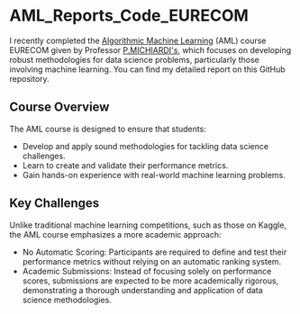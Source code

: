 # AML_Reports_Code_EURECOM
I recently completed the [Algorithmic Machine Learning](https://www.eurecom.edu/en/course/aml-2025spring) (AML) course EURECOM given by Professor  [P.MICHIARDI's](https://www.eurecom.fr/en/people/michiardi-pietro), which focuses on developing robust methodologies for data science problems, particularly those involving machine learning. You can find my detailed report on this GitHub repository.

## Course Overview
The AML course is designed to ensure that students:

- Develop and apply sound methodologies for tackling data science challenges.
- Learn to create and validate their performance metrics.
- Gain hands-on experience with real-world machine learning problems.
## Key Challenges
Unlike traditional machine learning competitions, such as those on Kaggle, the AML course emphasizes a more academic approach:

- No Automatic Scoring: Participants are required to define and test their performance metrics without relying on an automatic ranking system.
- Academic Submissions: Instead of focusing solely on performance scores, submissions are expected to be more academically rigorous, demonstrating a thorough understanding and application of data science methodologies.
